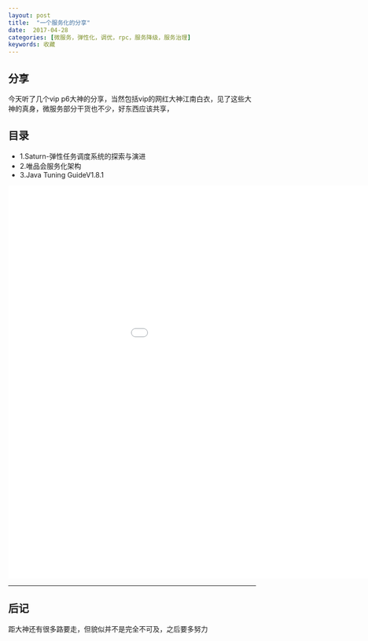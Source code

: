 ```yaml
---
layout: post
title:  "一个服务化的分享"
date:  2017-04-28
categories: [微服务，弹性化，调优，rpc，服务降级，服务治理]
keywords: 收藏
---
```


## 分享

今天听了几个vip p6大神的分享，当然包括vip的网红大神江南白衣，见了这些大神的真身，微服务部分干货也不少，好东西应该共享，

## 目录
- 1.Saturn-弹性任务调度系统的探索与演进
- 2.唯品会服务化架构
- 3.Java Tuning GuideV1.8.1

<center class="full-image"><embed src="doc/唯品会后端服务架构与优化技术介绍.pdf" width="1100" height="800"></center>



---

## 后记
距大神还有很多路要走，但貌似并不是完全不可及，之后要多努力